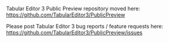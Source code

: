 Tabular Editor 3 Public Preview repository moved here: https://github.com/TabularEditor3/PublicPreview

Please post Tabular Editor 3 bug reports / feature requests here: https://github.com/TabularEditor3/PublicPreview/issues
